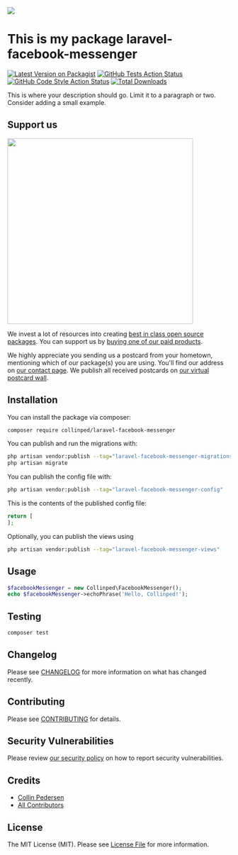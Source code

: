 
[<img src="https://github-ads.s3.eu-central-1.amazonaws.com/support-ukraine.svg?t=1" />](https://supportukrainenow.org)

# This is my package laravel-facebook-messenger

[![Latest Version on Packagist](https://img.shields.io/packagist/v/collinped/laravel-facebook-messenger.svg?style=flat-square)](https://packagist.org/packages/collinped/laravel-facebook-messenger)
[![GitHub Tests Action Status](https://img.shields.io/github/workflow/status/collinped/laravel-facebook-messenger/run-tests?label=tests)](https://github.com/collinped/laravel-facebook-messenger/actions?query=workflow%3Arun-tests+branch%3Amain)
[![GitHub Code Style Action Status](https://img.shields.io/github/workflow/status/collinped/laravel-facebook-messenger/Check%20&%20fix%20styling?label=code%20style)](https://github.com/collinped/laravel-facebook-messenger/actions?query=workflow%3A"Check+%26+fix+styling"+branch%3Amain)
[![Total Downloads](https://img.shields.io/packagist/dt/collinped/laravel-facebook-messenger.svg?style=flat-square)](https://packagist.org/packages/collinped/laravel-facebook-messenger)

This is where your description should go. Limit it to a paragraph or two. Consider adding a small example.

## Support us

[<img src="https://github-ads.s3.eu-central-1.amazonaws.com/laravel-facebook-messenger.jpg?t=1" width="419px" />](https://spatie.be/github-ad-click/laravel-facebook-messenger)

We invest a lot of resources into creating [best in class open source packages](https://spatie.be/open-source). You can support us by [buying one of our paid products](https://spatie.be/open-source/support-us).

We highly appreciate you sending us a postcard from your hometown, mentioning which of our package(s) you are using. You'll find our address on [our contact page](https://spatie.be/about-us). We publish all received postcards on [our virtual postcard wall](https://spatie.be/open-source/postcards).

## Installation

You can install the package via composer:

```bash
composer require collinped/laravel-facebook-messenger
```

You can publish and run the migrations with:

```bash
php artisan vendor:publish --tag="laravel-facebook-messenger-migrations"
php artisan migrate
```

You can publish the config file with:

```bash
php artisan vendor:publish --tag="laravel-facebook-messenger-config"
```

This is the contents of the published config file:

```php
return [
];
```

Optionally, you can publish the views using

```bash
php artisan vendor:publish --tag="laravel-facebook-messenger-views"
```

## Usage

```php
$facebookMessenger = new Collinped\FacebookMessenger();
echo $facebookMessenger->echoPhrase('Hello, Collinped!');
```

## Testing

```bash
composer test
```

## Changelog

Please see [CHANGELOG](CHANGELOG.md) for more information on what has changed recently.

## Contributing

Please see [CONTRIBUTING](https://github.com/spatie/.github/blob/main/CONTRIBUTING.md) for details.

## Security Vulnerabilities

Please review [our security policy](../../security/policy) on how to report security vulnerabilities.

## Credits

- [Collin Pedersen](https://github.com/collinped)
- [All Contributors](../../contributors)

## License

The MIT License (MIT). Please see [License File](LICENSE.md) for more information.
